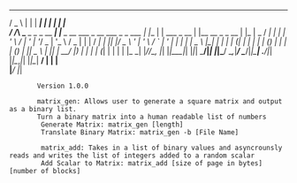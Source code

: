   ___                       _                                       _____ _            _                 _   
 / _ \                     | |                                     |  ___| |          | |               | |  
/ /_\ \___ _   _ _ __   ___| |__  _ __ ___  _ __   ___  _   _ ___  | |__ | | ___ _ __ | |__   __ _ _ __ | |_ 
|  _  / __| | | | '_ \ / __| '_ \| '__/ _ \| '_ \ / _ \| | | / __| |  __|| |/ _ \ '_ \| '_ \ / _` | '_ \| __|
| | | \__ \ |_| | | | | (__| | | | | | (_) | | | | (_) | |_| \__ \ | |___| |  __/ |_) | | | | (_| | | | | |_ 
\_| |_/___/\__, |_| |_|\___|_| |_|_|  \___/|_| |_|\___/ \__,_|___/ \____/|_|\___| .__/|_| |_|\__,_|_| |_|\__|
            __/ |                                                               | |                          
           |___/                                                                |_|                          
		   
		   
		   Version 1.0.0
		   
		   matrix_gen: Allows user to generate a square matrix and output as a binary list.
		   Turn a binary matrix into a human readable list of numbers
			Generate Matrix: matrix_gen [length]
			Translate Binary Matrix: matrix_gen -b [File Name]
			
			matrix_add: Takes in a list of binary values and asyncrounsly reads and writes the list of integers added to a random scalar
			Add Scalar to Matrix: matrix_add [size of page in bytes] [number of blocks] 
			